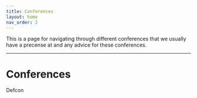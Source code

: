 ```yaml
---
title: Conferences
layout: home
nav_order: 2
---
```


This is a page for navigating through different conferences that we usually have a precense at and any advice for these conferences. 

----
# Conferences

Defcon